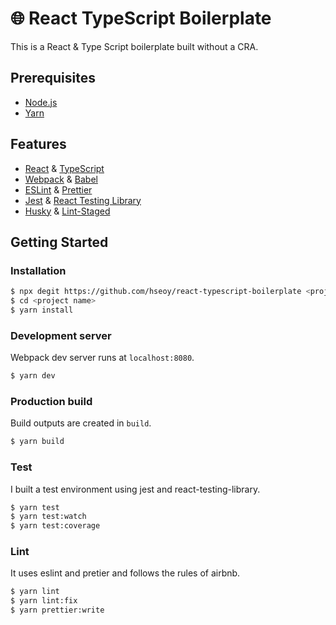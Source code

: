 # 🌐 React TypeScript Boilerplate

This is a React & Type Script boilerplate built without a CRA.

## Prerequisites

- [Node.js](https://nodejs.org/)
- [Yarn](https://yarnpkg.com/)

## Features

- [React](https://reactjs.org/) & [TypeScript](https://www.typescriptlang.org/)
- [Webpack](https://webpack.js.org/) & [Babel](https://babeljs.io/)
- [ESLint](https://eslint.org/) & [Prettier](https://prettier.io/)
- [Jest](https://jestjs.io/) & [React Testing Library](https://testing-library.com/docs/react-testing-library/intro/)
- [Husky](https://typicode.github.io/husky/#/) & [Lint-Staged](https://github.com/okonet/lint-staged)

## Getting Started

### Installation

```bash
$ npx degit https://github.com/hseoy/react-typescript-boilerplate <project name>
$ cd <project name>
$ yarn install
```

### Development server

Webpack dev server runs at `localhost:8080`.

```bash
$ yarn dev
```

### Production build

Build outputs are created in `build`.

```bash
$ yarn build
```

### Test

I built a test environment using jest and react-testing-library.

```bash
$ yarn test
$ yarn test:watch
$ yarn test:coverage
```

### Lint

It uses eslint and pretier and follows the rules of airbnb.

```bash
$ yarn lint
$ yarn lint:fix
$ yarn prettier:write
```
